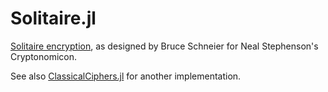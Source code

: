 # Solitaire.jl
[Solitaire encryption](https://www.schneier.com/academic/solitaire/), as
designed by Bruce Schneier for Neal Stephenson's Cryptonomicon.

See also [ClassicalCiphers.jl](https://github.com/Smaug123/ClassicalCiphers.jl/blob/master/src/solitaire.jl) for another implementation.
